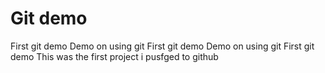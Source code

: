# Git demo
First git demo 
Demo on using git
First git demo 
Demo on using git
First git demo 
This was the first project i pusfged to github
